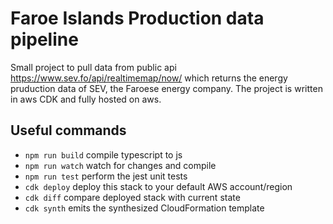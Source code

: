 # Faroe Islands Production data pipeline
Small project to pull data from public api https://www.sev.fo/api/realtimemap/now/ which returns the energy pruduction data of SEV, the Faroese energy company. The project is written in aws CDK and fully hosted on aws. 

## Useful commands
 * `npm run build`   compile typescript to js
 * `npm run watch`   watch for changes and compile
 * `npm run test`    perform the jest unit tests
 * `cdk deploy`      deploy this stack to your default AWS account/region
 * `cdk diff`        compare deployed stack with current state
 * `cdk synth`       emits the synthesized CloudFormation template
